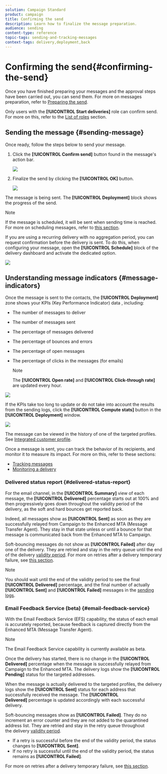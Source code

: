```yaml
---
solution: Campaign Standard
product: campaign
title: Confirming the send
description: Learn how to finalize the message preparation.
audience: sending
content-type: reference
topic-tags: sending-and-tracking-messages
context-tags: delivery,deployment,back
---
```


# Confirming the send{#confirming-the-send}

Once you have finished preparing your messages and the approval steps have been carried out, you can send them. For more on messages preparation, refer to [Preparing the send](../../sending/using/preparing-the-send.md).

Only users with the **[!UICONTROL Start deliveries]** role can confirm send. For more on this, refer to the [List of roles](../../administration/using/list-of-roles.md) section.

<!--Users without this role will see the following message: 

![](assets/confirm_delivery_2.png)-->

## Sending the message {#sending-message}

Once ready, follow the steps below to send your message.

1. Click the **[!UICONTROL Confirm send]** button found in the message's action bar.

    ![](assets/confirm_delivery.png)

1. Finalize the send by clicking the **[!UICONTROL OK]** button.

    ![](assets/confirm_delivery1.png)

The message is being sent. The **[!UICONTROL Deployment]** block shows the progress of the send.

>[!NOTE]
>
>If the message is scheduled, it will be sent when sending time is reached. For more on scheduling messages, refer to [this section](../../sending/using/about-scheduling-messages.md).

If you are using a recurring delivery with no aggregation period, you can request confirmation before the delivery is sent. To do this, when configuring your message, open the **[!UICONTROL Schedule]** block of the delivery dashboard and activate the dedicated option.

![](assets/confirmation_recurring_deliveries.png)

## Understanding message indicators {#message-indicators}

Once the message is sent to the contacts, the **[!UICONTROL Deployment]** zone shows your KPIs (Key Performance Indicator) data , including:

* The number of messages to deliver
* The number of messages sent
* The percentage of messages delivered
* The percentage of bounces and errors
* The percentage of open messages
* The percentage of clicks in the messages (for emails)

  >[!NOTE]
  >
  >The **[!UICONTROL Open rate]** and **[!UICONTROL Click-through rate]** are updated every hour.

![](assets/sending_delivery.png)

If the KPIs take too long to update or do not take into account the results from the sending logs, click the **[!UICONTROL Compute stats]** button in the **[!UICONTROL Deployment]** window.

![](assets/sending_delivery7.png)

The message can be viewed in the history of one of the targeted profiles. See [Integrated customer profile](../../audiences/using/integrated-customer-profile.md).

Once a message is sent, you can track the behavior of its recipients, and monitor it to measure its impact. For more on this, refer to these sections:

* [Tracking messages](../../sending/using/tracking-messages.md)
* [Monitoring a delivery](../../sending/using/monitoring-a-delivery.md)

### Delivered status report {#delivered-status-report}

<!--All messages will show as Sent as soon as they are successfully relayed from Campaign to the Enhanced MTA. They will stay in that state unless or until a bounce for that message is communicated back from the Enhanced MTA to Campaign.-->

For the email channel, in the **[!UICONTROL Summary]** view of each message, the **[!UICONTROL Delivered]** percentage starts out at 100% and then progressively goes down throughout the validity period of the delivery, as the soft and hard bounces get reported back<!--from the Enhanced MTA to Campaign-->.

Indeed, all messages show as **[!UICONTROL Sent]** as soon as they are successfully relayed from Campaign to the Enhanced MTA (Message Transfer Agent). They stay in that state unless or until a bounce for that message is communicated back from the Enhanced MTA to Campaign.

Soft-bouncing messages do not show as **[!UICONTROL Failed]** after day one of the delivery. They are retried and stay in the retry queue until the end of the delivery [validity period](../../administration/using/configuring-email-channel.md#validity-period-parameters). For more on retries after a delivery temporary failure, see [this section](../../sending/using/understanding-delivery-failures.md#retries-after-a-delivery-temporary-failure).

>[!NOTE]
>
>You should wait until the end of the validity period to see the final **[!UICONTROL Delivered]** percentage, and the final number of actually **[!UICONTROL Sent]** and **[!UICONTROL Failed]** messages in the [sending logs](../../sending/using/monitoring-a-delivery.md#sending-logs).

### Email Feedback Service (beta) {#email-feedback-service}

With the Email Feedback Service (EFS) capability, the status of each email is accurately reported, because feedback is captured directly from the Enhanced MTA (Message Transfer Agent).

>[!NOTE]
>
>The Email Feedback Service capability is currently available as beta.

Once the delivery has started, there is no change in the **[!UICONTROL Delivered]** percentage when the message is successfully relayed from Campaign to the Enhanced MTA. The delivery logs show the **[!UICONTROL Pending]** status for the targeted addresses.

When the message is actually delivered to the targeted profiles, the delivery logs show the **[!UICONTROL Sent]** status for each address that successfully received the message. The **[!UICONTROL Delivered]** percentage is updated accordingly with each successful delivery.

<!--Soft-bouncing messages will show as Failed while they are retried on each additional day of the validity period for the delivery. They will stay in the Enhanced MTA retry queue throughout the delivery validity period.??-->

Soft-bouncing messages show as **[!UICONTROL Failed]**. They do no increment an error counter and they are not added to the quarantined address list. They are retried and stay in the retry queue throughout the delivery [validity period](../../administration/using/configuring-email-channel.md#validity-period-parameters).
* If a retry is successful before the end of the validity period, the status changes to **[!UICONTROL Sent]**.
* If no retry is successful until the end of the validity period, the status remains as **[!UICONTROL Failed]**.

For more on retries after a delivery temporary failure, see [this section](../../sending/using/understanding-delivery-failures.md#retries-after-a-delivery-temporary-failure).
